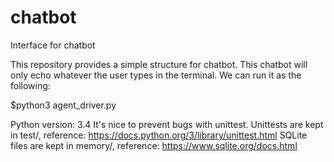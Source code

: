 # chatbot
Interface for chatbot

This repository provides a simple structure for chatbot. This chatbot will only echo whatever the user types in the terminal. We can run it as the following:

$python3 agent_driver.py


Python version: 3.4
It's nice to prevent bugs with unittest. Unittests are kept in test/, reference: https://docs.python.org/3/library/unittest.html
SQLite files are kept in memory/, reference: https://www.sqlite.org/docs.html




